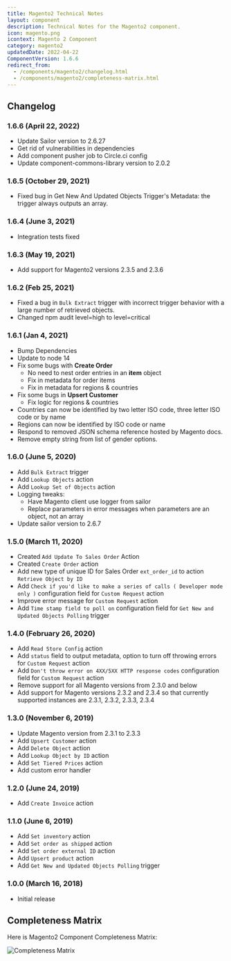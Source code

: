 ```yaml
---
title: Magento2 Technical Notes
layout: component
description: Technical Notes for the Magento2 component.
icon: magento.png
icontext: Magento 2 Component
category: magento2
updatedDate: 2022-04-22
ComponentVersion: 1.6.6
redirect_from:
  - /components/magento2/changelog.html
  - /components/magento2/completeness-matrix.html
---
```


## Changelog

### 1.6.6 (April 22, 2022)

* Update Sailor version to 2.6.27
* Get rid of vulnerabilities in dependencies
* Add component pusher job to Circle.ci config
* Update component-commons-library version to 2.0.2

### 1.6.5 (October 29, 2021)

* Fixed bug in Get New And Updated Objects Trigger's Metadata: the trigger always outputs an array.

### 1.6.4 (June 3, 2021)

* Integration tests fixed

### 1.6.3 (May 19, 2021)

* Add support for Magento2 versions 2.3.5 and 2.3.6

### 1.6.2 (Feb 25, 2021)

* Fixed a bug in `Bulk Extract` trigger with incorrect trigger behavior with a large number of retrieved objects.
* Changed npm audit level=high to level=critical  

### 1.6.1 (Jan 4, 2021)

* Bump Dependencies
* Update to node 14
* Fix some bugs with **Create Order**
  * No need to nest order entries in an **item** object
  * Fix in metadata for order items
  * Fix in metadata for regions & countries
* Fix some bugs in **Upsert Customer**
  * Fix logic for regions & countries
* Countries can now be identified by two letter ISO code, three letter ISO code or by name
* Regions can now be identified by ISO code or name     
* Respond to removed JSON schema reference hosted by Magento docs.
* Remove empty string from list of gender options.

### 1.6.0 (June 5, 2020)

* Add `Bulk Extract` trigger
* Add `Lookup Objects` action
* Add `Lookup Set of Objects` action
* Logging tweaks:
  * Have Magento client use logger from sailor
  * Replace parameters in error messages when parameters are an object, not an array
* Update sailor version to 2.6.7

### 1.5.0 (March 11, 2020)

* Created `Add Update To Sales Order` Action
* Created `Create Order` action
* Add new type of unique ID for Sales Order `ext_order_id` to action `Retrieve Object by ID`
* Add `Check if you'd like to make a series of calls ( Developer mode only )` configuration field for `Custom Request` action
* Improve error message for `Custom Request` action
* Add `Time stamp field to poll on` configuration field for `Get New and Updated Objects Polling` trigger

### 1.4.0 (February 26, 2020)

* Add `Read Store Config` action
* Add `status` field to output metadata, option to turn off throwing errors for `Custom Request` action
* Add `Don't throw error on 4XX/5XX HTTP response codes` configuration field for `Custom Request` action
* Remove support for all Magento versions from 2.3.0 and below
* Add support for Magento versions 2.3.2 and 2.3.4 so that currently supported instances are 2.3.1, 2.3.2, 2.3.3, 2.3.4

### 1.3.0 (November 6, 2019)

* Update Magento version from 2.3.1 to 2.3.3
* Add `Upsert Customer` action
* Add `Delete Object` action
* Add `Lookup Object by ID` action
* Add `Set Tiered Prices` action
* Add custom error handler

### 1.2.0 (June 24, 2019)

* Add `Create Invoice` action

### 1.1.0 (June 6, 2019)

* Add `Set inventory` action
* Add `Set order as shipped` action
* Add `Set order external ID` action
* Add `Upsert product` action
* Add `Get New and Updated Objects Polling` trigger

### 1.0.0 (March 16, 2018)

* Initial release

## Completeness Matrix

Here is Magento2 Component Completeness Matrix:

![Completeness Matrix](https://user-images.githubusercontent.com/16806832/75337701-25c18680-5896-11ea-9156-93767e043e78.png)
